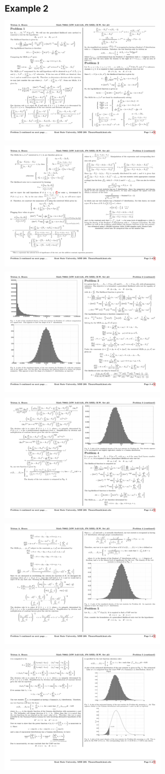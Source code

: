 Example 2
=======================

![Alt text](example_2/png/homework-1.png "Page 1")

![Alt text](example_2/png/homework-2.png "Page 2")

![Alt text](example_2/png/homework-3.png "Page 3")

![Alt text](example_2/png/homework-4.png "Page 4")

![Alt text](example_2/png/homework-5.png "Page 5")

![Alt text](example_2/png/homework-6.png "Page 6")
